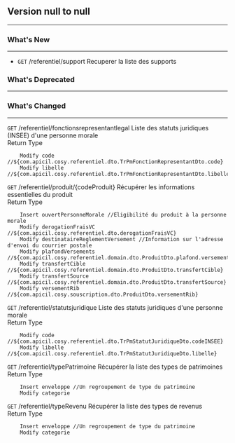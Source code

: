 ## Version null to null
---
### What's New
---
* `GET` /referentiel/support Recuperer la liste des supports

### What's Deprecated
---

### What's Changed
---
`GET` /referentiel/fonctionsrepresentantlegal Liste des statuts juridiques (INSEE) d'une personne morale  
    Return Type

        Modify code //${com.apicil.cosy.referentiel.dto.TrPmFonctionRepresentantDto.code}
        Modify libelle //${com.apicil.cosy.referentiel.dto.TrPmFonctionRepresentantDto.libelle}
`GET` /referentiel/produit/{codeProduit} Récupérer les informations essentielles du produit  
    Return Type

        Insert ouvertPersonneMorale //Eligibilité du produit à la personne morale
        Modify derogationFraisVC //${com.apicil.cosy.referentiel.dto.derogationFraisVC}
        Modify destinataireReglementVersement //Information sur l'adresse d'envoi du courrier postale 
        Modify plafondVersements //${com.apicil.cosy.referentiel.domain.dto.ProduitDto.plafond.versements}
        Modify transfertCible //${com.apicil.cosy.referentiel.domain.dto.ProduitDto.transfertCible}
        Modify transfertSource //${com.apicil.cosy.referentiel.domain.dto.ProduitDto.transfertSource}
        Modify versementRib //${com.apicil.cosy.souscription.dto.ProduitDto.versementRib}
`GET` /referentiel/statutsjuridique Liste des statuts juridiques d'une personne morale  
    Return Type

        Modify code //${com.apicil.cosy.referentiel.dto.TrPmStatutJuridiqueDto.codeINSEE}
        Modify libelle //${com.apicil.cosy.referentiel.dto.TrPmStatutJuridiqueDto.libelle}
`GET` /referentiel/typePatrimoine Récupérer la liste des types de patrimoines  
    Return Type

        Insert enveloppe //Un regroupement de type du patrimoine
        Modify categorie
`GET` /referentiel/typeRevenu Récupérer la liste des types de revenus  
    Return Type

        Insert enveloppe //Un regroupement de type du patrimoine
        Modify categorie
